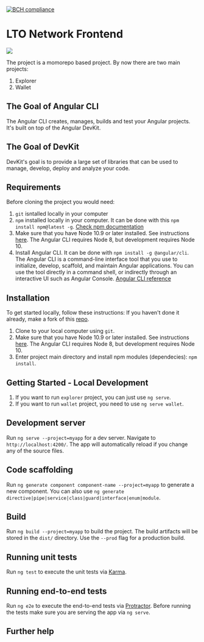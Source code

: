 [![BCH compliance](https://bettercodehub.com/edge/badge/legalthings/lto-network-frontend?branch=master)](https://bettercodehub.com/)

# LTO Network Frontend
<a href="https://github.com/legalthings/lto-network-frontend/"><img src="https://lto.network/img/meta.png"></a>
<!-- This project was generated with [Angular CLI](https://github.com/angular/angular-cli) using [Nrwl Nx](https://nrwl.io/nx).  -->
The project is a momorepo based project. 
By now there are two main projects:
1. Explorer
1. Wallet

## The Goal of Angular CLI

The Angular CLI creates, manages, builds and test your Angular projects. It's built on top of the
Angular DevKit.

## The Goal of DevKit

DevKit's goal is to provide a large set of libraries that can be used to manage, develop, deploy and
analyze your code.

## Requirements

Before cloning the project you would need:
1. `git` isntalled locally in your computer
1. `npm` installed locally in your computer. It can be done with this `npm install npm@latest -g`. [Check npm documentation](https://docs.npmjs.com/)
1. Make sure that you have Node 10.9 or later installed. See instructions [here](https://nodejs.org/en/download/). The Angular CLI requires Node 8, but development requires Node 10.
1. Install Angular CLI. It can be done with `npm install -g @angular/cli`. The Angular CLI is a command-line interface tool that you use to initialize, develop, scaffold, and maintain Angular applications. You can use the tool directly in a command shell, or indirectly through an interactive UI such as Angular Console. [Angular CLI reference](https://angular.io/cli#cli-command-reference)

## Installation

To get started locally, follow these instructions:
If you haven't done it already, make a fork of this [repo](https://github.com/legalthings/lto-network-frontend/fork).
1. Clone to your local computer using `git`.
1. Make sure that you have Node 10.9 or later installed. See instructions [here](https://nodejs.org/en/download/). The Angular CLI requires Node 8, but development requires Node 10.
1. Enter project main directory and install npm modules (dependecies): `npm install`.

## Getting Started - Local Development

1. If you want to run `explorer` project, you can just use `ng serve`.
1. If you want to run `wallet` project, you need to use `ng serve wallet`.


<!-- ## Nrwl Extensions for Angular (Nx)

<a href="https://nrwl.io/nx"><img src="https://preview.ibb.co/mW6sdw/nx_logo.png"></a>

Nx is an open source toolkit for enterprise Angular applications.

Nx is designed to help you create and build enterprise grade Angular applications. It provides an opinionated approach to application project structure and patterns.

## Quick Start & Documentation

[Watch a 5-minute video on how to get started with Nx.](http://nrwl.io/nx)

## Generate your first application

Run `ng generate app myapp` to generate an application. When using Nx, you can create multiple applications and libraries in the same CLI workspace. Read more [here](http://nrwl.io/nx). -->

## Development server

Run `ng serve --project=myapp` for a dev server. Navigate to `http://localhost:4200/`. The app will automatically reload if you change any of the source files.

## Code scaffolding

Run `ng generate component component-name --project=myapp` to generate a new component. You can also use `ng generate directive|pipe|service|class|guard|interface|enum|module`.

## Build

Run `ng build --project=myapp` to build the project. The build artifacts will be stored in the `dist/` directory. Use the `--prod` flag for a production build.

## Running unit tests

Run `ng test` to execute the unit tests via [Karma](https://karma-runner.github.io).

## Running end-to-end tests

Run `ng e2e` to execute the end-to-end tests via [Protractor](http://www.protractortest.org/).
Before running the tests make sure you are serving the app via `ng serve`.

## Further help

<!-- To get more help on the Angular CLI use `ng help` or go check out the [Angular CLI README](https://github.com/angular/angular-cli/blob/master/README.md). -->
